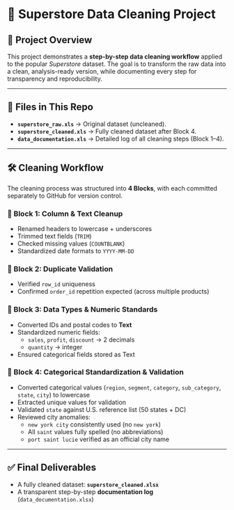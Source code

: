 # 🧹 Superstore Data Cleaning Project

## 📌 Project Overview  
This project demonstrates a **step-by-step data cleaning workflow** applied to the popular *Superstore* dataset. The goal is to transform the raw data into a clean, analysis-ready version, while documenting every step for transparency and reproducibility.  

---

## 📂 Files in This Repo
- **`superstore_raw.xls`** → Original dataset (uncleaned).  
- **`superstore_cleaned.xls`** → Fully cleaned dataset after Block 4.  
- **`data_documentation.xls`** → Detailed log of all cleaning steps (Block 1–4).  

---

## 🛠 Cleaning Workflow
The cleaning process was structured into **4 Blocks**, with each committed separately to GitHub for version control.

### 🔹 Block 1: Column & Text Cleanup
- Renamed headers to lowercase + underscores  
- Trimmed text fields (`TRIM`)  
- Checked missing values (`COUNTBLANK`)  
- Standardized date formats to `YYYY-MM-DD`

### 🔹 Block 2: Duplicate Validation
- Verified `row_id` uniqueness  
- Confirmed `order_id` repetition expected (across multiple products)  

### 🔹 Block 3: Data Types & Numeric Standards
- Converted IDs and postal codes to **Text**  
- Standardized numeric fields:  
  - `sales`, `profit`, `discount` → 2 decimals  
  - `quantity` → integer  
- Ensured categorical fields stored as Text  

### 🔹 Block 4: Categorical Standardization & Validation
- Converted categorical values (`region`, `segment`, `category`, `sub_category`, `state`, `city`) to lowercase  
- Extracted unique values for validation  
- Validated `state` against U.S. reference list (50 states + DC)  
- Reviewed city anomalies:  
  - `new york city` consistently used (no `new york`)  
  - All `saint` values fully spelled (no abbreviations)  
  - `port saint lucie` verified as an official city name  

---

## ✅ Final Deliverables
- A fully cleaned dataset: **`superstore_cleaned.xlsx`**  
- A transparent step-by-step **documentation log** (`data_documentation.xlsx`)   
